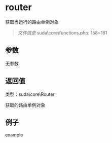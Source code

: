 # router

获取当运行的路由单例对象

> *文件信息* suda\core\functions.php: 158~161



## 参数


无参数


## 返回值

类型：suda\core\Router

 获取的路由单例对象



## 例子

example